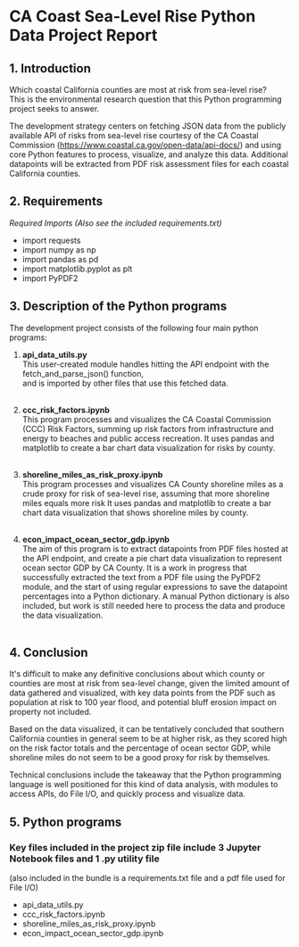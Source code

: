 # CA Coast Sea-Level Rise Python Data Project Report

## 1. Introduction

Which coastal California counties are most at risk from sea-level rise? <br />
This is the environmental research question that this Python programming project seeks to answer.

<p>
The development strategy centers on fetching JSON data from the publicly available API 
of risks from sea-level rise courtesy of the CA Coastal Commission 
(<a href="https://www.coastal.ca.gov/open-data/api-docs/">https://www.coastal.ca.gov/open-data/api-docs/</a>)
and using core Python features to process, visualize, and analyze this data.
Additional datapoints will be extracted from PDF risk assessment files for each coastal California counties.
</p>

## 2. Requirements

_Required Imports (Also see the included requirements.txt)_

- import requests
- import numpy as np
- import pandas as pd
- import matplotlib.pyplot as plt
- import PyPDF2

## 3. Description of the Python programs

The development project consists of the following four main python programs:

1. **api_data_utils.py**<br />
   This user-created module handles hitting the API endpoint with the fetch_and_parse_json() function,<br />
   and is imported by other files that use this fetched data.
   <br />&nbsp;<br />

2. **ccc_risk_factors.ipynb**<br />
   This program processes and visualizes the CA Coastal Commission (CCC) Risk Factors, summing up
   risk factors from infrastructure and energy to beaches and public access recreation.
   It uses pandas and matplotlib to create a bar chart data visualization for risks by county.
   <br />&nbsp;<br />

3. **shoreline_miles_as_risk_proxy.ipynb**<br />
   This program processes and visualizes CA County shoreline miles as a crude proxy for risk of sea-level rise,
   assuming that more shoreline miles equals more risk
   It uses pandas and matplotlib to create a bar chart data visualization that shows shoreline miles by county.
   <br />&nbsp;<br />

4. **econ_impact_ocean_sector_gdp.ipynb**<br />
   The aim of this program is to extract datapoints from PDF files hosted at the API endpoint, and
   create a pie chart data visualization to represent ocean sector GDP by CA County.
   It is a work in progress that successfully extracted the text from a PDF file using the PyPDF2 module,
   and the start of using regular expressions to save the datapoint percentages into a Python dictionary.
   A manual Python dictionary is also included, but work is still needed here to process the data and
   produce the data visualization.
   <br />&nbsp;<br />

## 4. Conclusion

It's difficult to make any definitive conclusions about which county or counties are
most at risk from sea-level change, given the limited amount of data gathered and visualized,
with key data points from the PDF such as population at risk to 100 year flood, and potential bluff erosion
impact on property not included.

<p>Based on the data visualized, it can be tentatively concluded that southern California counties in general seem
to be at higher risk, as they scored high on the risk factor totals and the percentage of ocean sector GDP,
while shoreline miles do not seem to be a good proxy for risk by themselves.</p>

<p>Technical conclusions include the takeaway that the Python programming language is well positioned for this kind of 
data analysis, with modules to access APIs, do File I/O, and quickly process and visualize data.</p>

## 5. Python programs

### Key files included in the project zip file include 3 Jupyter Notebook files and 1 .py utility file <br />

(also included in the bundle is a requirements.txt file and a pdf file used for File I/O)

- api_data_utils.py
- ccc_risk_factors.ipynb
- shoreline_miles_as_risk_proxy.ipynb
- econ_impact_ocean_sector_gdp.ipynb
